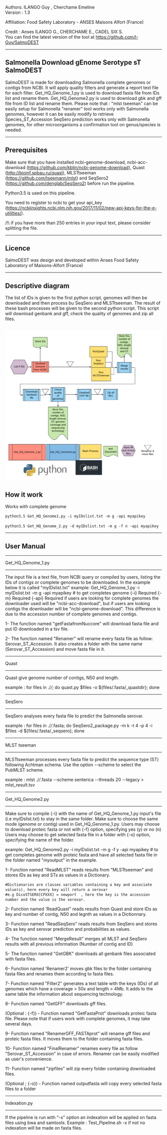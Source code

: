 Authors: ILANGO Guy , Cherchame Emeline  
Version : 1.3  

Affiliation: Food Safety Laboratory - ANSES Maisons Alfort (France)

Credit : Anses ILANGO G., CHERCHAME E., CADEL SIX S.   
You can find the latest version of the tool at https://github.com/l-Guy/SalmoDEST
  

-----------------------------------------------
Salmonella Download gEnome Serotype sT  
 SalmoDEST
-----------------------------------------------

SalmoDEST is made for downloading Salmonella complete genomes or contigs from NCBI. It will apply quality filters and generate a report text file for each filter.
Get_HQ_Genome_1.py is used to download fasta file from IDs list and rename them.
Get_HQ_Genome2.py is used to download gbk and gff file from ID list and rename them.
Please note that : "mlst tseeman" can be easily setup for Salmonella
"renamer" tool works only with Salmonella genomes, however it can be easily modify to retrieve Species_ST_Accession
SeqSero prediction works only with Salmonella genomes, for other microorganisms a confirmation tool on genus/species is needed. 

-------------
Prerequisites
-------------

Make sure that you have installed ncbi-genome-download, ncbi-acc-download (https://github.com/kblin/ncbi-genome-download),
Quast (http://bioinf.spbau.ru/quast), MLSTtseeman (https://github.com/tseemann/mlst)
and SeqSero2 (https://github.com/denglab/SeqSero2) before run the pipeline.

Python3.5 is used on this pipeline. 

 
You need to register to ncbi to get your api_key (https://ncbiinsights.ncbi.nlm.nih.gov/2017/11/02/new-api-keys-for-the-e-utilities/).

/!\ if you have more than 250 entries in your input text, please consider splitting the file.

-------------
Licence
-------------
SalmoDEST was design and developed within Anses Food Safety Laboratory of Maisons-Alfort (France)

--------------------
Descriptive diagram
--------------------
The list of IDs is given to the first python script, genomes will then be downloaded and then process bu SeqSero and MLSTtseeman.
The result of these bash processes will be given to the second python script. This script will download genbank and gff, check the quality of genomes and zip all files.
    
![](./Workflow.png)
-------------
How it work
------------
Works with complete genome 

```
python3.5 Get_HQ_Genome1.py -i myIDslist.txt -m g -api myapikey

python3.5 Get_HQ_Genome_2.py -d myIDslist.txt -m g -f n -api myapikey
```
-------------
User Manual
-------------

*******************
Get_HQ_Genome_1.py
*******************
The input file is a text file, from NCBI query or compiled by users, listing the IDs of contigs or complete genomes to be downloaded.
In the example below it is called "myIDslist.txt"
example: Get_HQ_Genome_1.py -i myIDslist.txt -m g -api myapikey  # to get completes genome
 {-i} Required 
 {-m} Required 
 {-api} Required
if users are looking for complete genomes the downloader used will be "ncbi-acc-download",
but if users are looking contigs the downloader will be "ncbi-genome-download". This difference is due
to the accession number of complete genomes and contigs.

1- The function named "getFastafromNuccore" will download fasta file and put ID downloaded in a tsv file. 

2- The function named "Renamer" will rename every fasta file as follow: Serovar_ST_Accession.
   It also creates a folder with the same name (Serovar_ST_Accession) and move fasta file in it.


****************
Quast
****************

Quast give genome number of contigs, N50 and length.

example : for files in ./*/*; do quast.py $files -o ${files/.fasta/_quastdir}; done


****************
SeqSero
****************

SeqSero analyses every fasta file to predict the Salmonella serovar.

example : for files in ./*/*.fasta; do SeqSero2_package.py -m k -t 4 -p 4 -i $files -d ${files/.fasta/_seqsero}; done

****************
MLST tseeman
***************

MLSTtseeman processes every fasta file to predict the sequence type (ST) following Achtman schema. Use the option --scheme to select the PubMLST scheme.

example : mlst ./*/*.fasta --scheme senterica --threads 20 --legacy > mlst_result.tsv

******************
Get_HQ_Genome2.py
******************

Make sure to compile {-i} with the name of Get_HQ_Genome_1.py input's file (i.e myIDslist.txt) to stay in the same folder.
Make sure to choose the same mode (genome or contig) used in Get_HQ_Genome_1.py.
Users may choose to download proteic fasta or not with {-f} option, specifying yes (y) or no (n)
Users may choose to get selected fasta file in a folder with {-o} option, specifying the name of the folder.
  
example: Get_HQ_Genome2.py -i myIDslist.txt -m g -f y -api myapikey  # to get completes genome with proteic fasta and have all selected fasta file in the folder named "myoutput" in the example.


1- Function named "ReadMLST" reads results from "MLSTtseeman" and stores IDs as key and STs as values in a Dictionary.
 
	#Dictionaries are classes variables containing a key and associate value(s), here every key will return a serovar
	#e.g DicoSTSERO[CPXXX] = newport  , here the key is the accession number and the value is the serovar.


2- Function named 'ReadQuast" reads results from Quast and store IDs as key and number of contig, N50 and legnth as values in a Dictionnary.

3- Function named "ReadSeqSero" reads results from SeqSero and stores IDs as key and serovar prediction and probabilities as values.

4- The function named "MergeResult" merges all MLST and SeqSero results with all previous information (Number of contig and ID) 

5- The function named "GetGBK" downloads all genbank files associated with fasta files.

6- Function named 'Renamer2' moves gbk files to the folder containing fasta files and renames them according to fasta files.

7- Function named "Filter2" generates a text table with the keys (IDs) of all genomes which have a coverage > 50x and length > 4Mb. It adds to the same table the information about
 sequencing technology.

8- Function named "GetGFF" downloads gff files.

(Optional : {-f}) - Function named "GetFastaProt" downloads proteic fasta file. Please note that if users work with complete genomes, it may take several days.

9- Function named "RenamerGFF_FASTAprot" will rename gff files and proteic fasta files. It moves them to the folder containing fasta files.

10- Function named "FinalRenamer" renames every file as follow "Serovar_ST_Accession" in case of errors. Renamer can be easily modified as user's convenience. 

11- Function named "zipfiles" will zip every folder containing downloaded files. 

(Optional ; {-o}) - Function named outputfasta will copy every selected fasta files to a folder

***************
Indexation.py
***************
If the pipeline is run with "-x" option an indexation will be applied on fasta files using bwa and samtools.
Example : Test_Pipeline.sh -x 
if not no indexation will be made on fasta files. 
